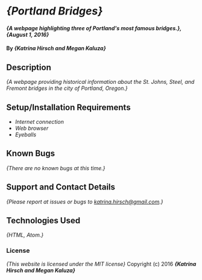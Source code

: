 # _{Portland Bridges}_
#### _{A webpage highlighting three of Portland's most famous bridges.}, {August 1, 2016}_
#### By _**{Katrina Hirsch and Megan Kaluza}**_
## Description
_{A webpage providing historical information about the St. Johns, Steel, and Fremont bridges in the city of Portland, Oregon.}_
## Setup/Installation Requirements
* _Internet connection_
* _Web browser_
* _Eyeballs_
## Known Bugs
_{There are no known bugs at this time.}_
## Support and Contact Details
_{Please report at issues or bugs to katrina.hirsch@gmail.com.}_
## Technologies Used
_{HTML, Atom.}_
### License
*{This website is licensed under the MIT license}*
Copyright (c) 2016 _**{Katrina Hirsch and Megan Kaluza}**_
